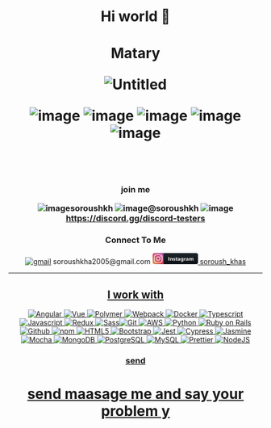 <h1 align="center"> Hi world 👋
  <h1 align="center"> Matary

![Untitled](https://user-images.githubusercontent.com/92306660/151983386-29f3d0d2-45d8-4b89-a765-b0ef399d400a.png)
  
  
![image](https://user-images.githubusercontent.com/92306660/150641691-4a8e344a-5509-4d5d-9860-2644da8b8af5.png)
![image](https://user-images.githubusercontent.com/92306660/150641700-55352fb9-7528-4d14-a931-6eb9999f5975.png)
![image](https://user-images.githubusercontent.com/92306660/150644003-079b9da1-08ab-4194-9201-404e8d71c3ed.png)
![image](https://user-images.githubusercontent.com/92306660/150641726-063ad5d5-7dd1-4bdf-890c-53b727038cfa.png)
![image](https://user-images.githubusercontent.com/92306660/150641738-07bc5e91-adcc-4842-9653-313cafa6807d.png)
 
<br>
<h3 align="center"> join me

![image](https://user-images.githubusercontent.com/92306660/150644162-c0d22005-24f5-4cde-995e-831b278b6c55.png)soroushkh
![image](https://user-images.githubusercontent.com/92306660/150644189-4a99c3b2-434a-44b0-bc8f-788163b0929a.png)@soroushkh
![image](https://user-images.githubusercontent.com/92306660/150644202-53ad378e-ef74-4b50-8d90-edf11e78fb46.png)https://discord.gg/discord-testers


<h3 align="center">
   Connect To Me
</h3>

<div align="center">
<a href=""><image src="https://raw.githubusercontent.com/MikeCodesDotNET/ColoredBadges/master/svg/social/gmail.svg" alt="gmail" width="75"></image></a> soroushkha2005@gmail.com
<a href="https://www.instagram.com/pyr8x"><img src="https://raw.githubusercontent.com/MikeCodesDotNET/ColoredBadges/master/svg/social/instagram.svg" alt="instagram" width="90">
soroush_khas
</p>
<hr/>
<h2> I work with</h2>
<p><img alt="Angular" src="https://img.shields.io/badge/-Angular-46a2f1?style=flat-square&logo=angular&logoColor=white"/> <img alt="Vue" src="https://img.shields.io/badge/-Vue-46a2f1?style=flat-square&logo=vue.js&logoColor=white"/> <img alt="Polymer" src="https://img.shields.io/badge/-Polymer-4392e4?style=flat-square&logo=polymer-project&logoColor=white"/> <img alt="Webpack" src="https://img.shields.io/badge/-Webpack-4182d8?style=flat-square&logo=webpack&logoColor=white"/> <img alt="Docker" src="https://img.shields.io/badge/-Docker-3e72cb?style=flat-square&logo=docker&logoColor=white"/> <img alt="Typescript" src="https://img.shields.io/badge/-Typescript-3c62be?style=flat-square&logo=typescript&logoColor=white"/> <img alt="Javascript" src="https://img.shields.io/badge/-Javascript-3952b1?style=flat-square&logo=javascript&logoColor=white"/> <img alt="Redux" src="https://img.shields.io/badge/-Redux-3742a5?style=flat-square&logo=redux&logoColor=white"/> <img alt="Sass" src="https://img.shields.io/badge/-Sass-343198?style=flat-square&logo=sass&logoColor=white"/><img alt="Git" src="https://img.shields.io/badge/-Git-32218b?style=flat-square&logo=git&logoColor=white"/> <img alt="AWS" src="https://img.shields.io/badge/-AWS-3f1a80?style=flat-square&logo=amazon-aws&logoColor=white"/> <img alt="Python" src="https://img.shields.io/badge/-Python-531676?style=flat-square&logo=python&logoColor=white"/> <img alt="Ruby on Rails" src="https://img.shields.io/badge/-Ruby on Rails-68136b?style=flat-square&logo=ruby-on-rails&logoColor=white"/> <img alt="Github" src="https://img.shields.io/badge/-Github-7d1061?style=flat-square&logo=github&logoColor=white"/> <img alt="npm" src="https://img.shields.io/badge/-npm-910c57?style=flat-square&logo=npm&logoColor=white"/> <img alt="HTML5" src="https://img.shields.io/badge/-HTML5-a6094d?style=flat-square&logo=html5&logoColor=white"/> <img alt="Bootstrap" src="https://img.shields.io/badge/-Bootstrap-bb0642?style=flat-square&logo=bootstrap&logoColor=white"/> <img alt="Jest" src="https://img.shields.io/badge/-Jest-cf0238?style=flat-square&logo=jest&logoColor=white"/> <img alt="Cypress" src="https://img.shields.io/badge/-Cypress-d70531?style=flat-square&logo=cypress&logoColor=white"/> <img alt="Jasmine" src="https://img.shields.io/badge/-Jasmine-c41533?style=flat-square&logo=jasmine&logoColor=white"/> <img alt="Mocha" src="https://img.shields.io/badge/-Mocha-b22534?style=flat-square&logo=mocha&logoColor=white"/> <img alt="MongoDB" src="https://img.shields.io/badge/-MongoDB-9f3536?style=flat-square&logo=mongodb&logoColor=white"/> <img alt="PostgreSQL" src="https://img.shields.io/badge/-PostgreSQL-8d4537?style=flat-square&logo=postgresql&logoColor=white"/> <img alt="MySQL" src="https://img.shields.io/badge/-MySQL-7a5539?style=flat-square&logo=mysql&logoColor=white"/> <img alt="Prettier" src="https://img.shields.io/badge/-Prettier-68653a?style=flat-square&logo=prettier&logoColor=white"/> <img alt="NodeJS" src="https://img.shields.io/badge/-NodeJS-55753c?style=flat-square&logo=Node.js&logoColor=white"/>
</p>
<h3 align="center"> send 
 
 
<h1 align="center"> send maasage me and say your problem
    y


